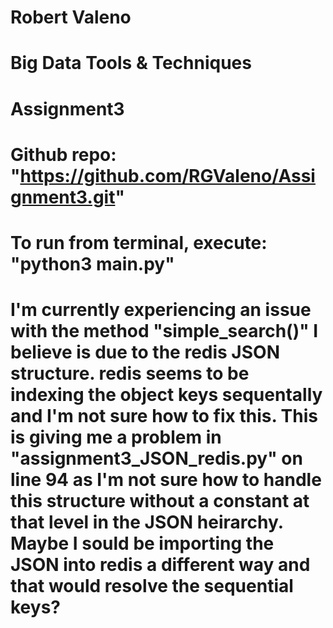# Robert Valeno
# Big Data Tools & Techniques
# Assignment3

# Github repo: "https://github.com/RGValeno/Assignment3.git"

# To run from terminal, execute: "python3 __main__.py"

# I'm currently experiencing an issue with the method "simple_search()" I believe is due to the redis JSON structure. redis seems to be indexing the object keys sequentally and I'm not sure how to fix this. This is giving me a problem in "assignment3_JSON_redis.py" on line 94 as I'm not sure how to handle this structure without a constant at that level in the JSON heirarchy. Maybe I sould be importing the JSON into redis a different way and that would resolve the sequential keys? 

